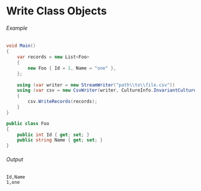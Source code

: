 # Write Class Objects

###### Example

```cs
void Main()
{
	var records = new List<Foo>
	{
		new Foo { Id = 1, Name = "one" },
	};
	
	using (var writer = new StreamWriter("path\\to\\file.csv"))
	using (var csv = new CsvWriter(writer, CultureInfo.InvariantCulture))
	{
		csv.WriteRecords(records);
	}
}

public class Foo
{
	public int Id { get; set; }
	public string Name { get; set; }
}
```

###### Output

```
Id,Name
1,one
```
